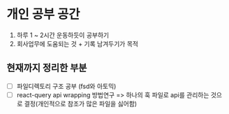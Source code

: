 # 개인 공부 공간

1. 하루 1 ~ 2시간 운동하듯이 공부하기
2. 회사업무에 도움되는 것 + 기록 남겨두기가 목적


## 현재까지 정리한 부분
- [ ] 파일디렉토리 구조 공부 (fsd와 아토믹)
- [ ] react-query api wrapping 방법연구 => 하나의 훅 파일로 api를 관리하는 것으로 결정(개인적으로 참조가 많은 파일을 싫어함) 

